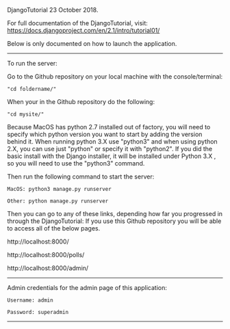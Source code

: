 DjangoTutorial
23 October 2018.

For full documentation of the DjangoTutorial, visit: https://docs.djangoproject.com/en/2.1/intro/tutorial01/

Below is only documented on how to launch the application.

---

To run the server:

Go to the Github repository on your local machine with the console/terminal:

```
"cd foldername/"
```

When your in the Github repository do the following:

```
"cd mysite/"
```

Because MacOS has python 2.7 installed out of factory, you will need to specify which python version you want to start by adding the version behind it. When running python 3.X use "python3" and when using python 2.X, you can use just "python" or specify it with "python2". If you did the basic install with the Django installer, it will be installed under Python  3.X , so you will need to use the "python3" command.

Then run the following command to start the server:

```
MacOS: python3 manage.py runserver
```

```
Other: python manage.py runserver
```

Then you can go to any of these links, depending how far you progressed in through the DjangoTutorial:
If you use this Github repository you will be able to access all of the below pages.

http://localhost:8000/

http://localhost:8000/polls/

http://localhost:8000/admin/



---

Admin credentials for the admin page of this application:

```
Username: admin

Password: superadmin
```

---
